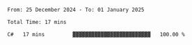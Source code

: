 <!--START_SECTION:waka-->

```txt
From: 25 December 2024 - To: 01 January 2025

Total Time: 17 mins

C#   17 mins         ▓▓▓▓▓▓▓▓▓▓▓▓▓▓▓▓▓▓▓▓▓▓▓▓▓   100.00 %
```

<!--END_SECTION:waka-->
